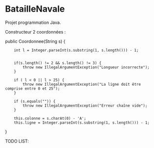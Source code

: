 # BatailleNavale
Projet programmation Java.

Constructeur 2 coordonnées : 

public Coordonnee(String s) {
		
		int l = Integer.parseInt(s.substring(1, s.length())) - 1;
		
		
		if(s.length() != 2 && s.length() != 3) {
			throw new IllegalArgumentException("Longueur incorrecte");
		}
		
		if ( l < 0 || l > 25) {
			throw new IllegalArgumentException("La ligne doit être comprise entre 0 et 25");
		}
		
		if (s.equals("")) {
			throw new IllegalArgumentException("Erreur chaîne vide");
		}
			
		this.colonne = s.charAt(0) - 'A';
		this.ligne = Integer.parseInt(s.substring(1, s.length())) - 1;
		
}




TODO LIST:
